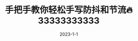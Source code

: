 ---
title: 手把手教你轻松手写防抖和节流🔥33333333333
date: 2023-1-1
categories:
  - 前端
tags:
  - JavaScript
  - 手写
sticky: 1
---